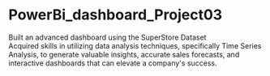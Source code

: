 # PowerBi_dashboard_Project03  
Built an advanced dashboard using the SuperStore Dataset  
Acquired skills in utilizing data analysis techniques, specifically Time Series Analysis, to generate valuable insights, accurate sales forecasts, and interactive dashboards that can elevate a company's success.  
